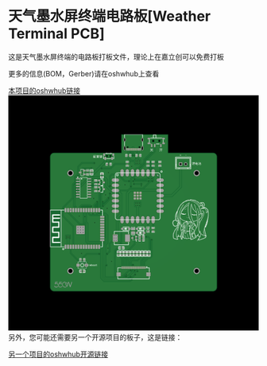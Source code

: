# 天气墨水屏终端电路板[Weather Terminal PCB]
这是天气墨水屏终端的电路板打板文件，理论上在嘉立创可以免费打板

更多的信息(BOM，Gerber)请在oshwhub上查看

[本项目的oshwhub链接](https://oshwhub.com/kitten_yyds/mo-shui-ping-0402)
![电路板图片](img/img2.png)
另外，您可能还需要另一个开源项目的板子，这是链接：

[另一个项目的oshwhub开源链接](https://oshwhub.com/mondraker/axp202-zeng-ge-yan-zheng)